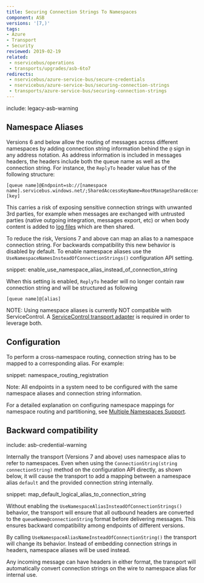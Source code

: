 ```yaml
---
title: Securing Connection Strings To Namespaces
component: ASB
versions: '[7,)'
tags:
- Azure
- Transport
- Security
reviewed: 2019-02-19
related:
 - nservicebus/operations
 - transports/upgrades/asb-6to7
redirects:
 - nservicebus/azure-service-bus/secure-credentials
 - nservicebus/azure-service-bus/securing-connection-strings
 - transports/azure-service-bus/securing-connection-strings
---
```


include: legacy-asb-warning


## Namespace Aliases

Versions 6 and below allow the routing of messages across different namespaces by adding connection string information behind the `@` sign in any address notation. As address information is included in messages headers, the headers include both the queue name as well as the connection string. For instance, the `ReplyTo` header value has of the following structure:

```
[queue name]@Endpoint=sb://[namespace name].servicebus.windows.net/;SharedAccessKeyName=RootManageSharedAccessKey;SharedAccessKey=[key]
```

This carries a risk of exposing sensitive connection strings with unwanted 3rd parties, for example when messages are exchanged with untrusted parties (native outgoing integration, messages export, etc) or when body content is added to [log files](/nservicebus/logging/) which are then shared.

To reduce the risk, Versions 7 and above can map an alias to a namespace connection string. For backwards compatibility this new behavior is disabled by default. To enable namespace aliases use the `UseNamespaceNamesInsteadOfConnectionStrings()` configuration API setting.

snippet: enable_use_namespace_alias_instead_of_connection_string

When this setting is enabled, `ReplyTo` header will no longer contain raw connection string and will be structured as following

```
[queue name]@[alias]
```

NOTE: Using namespace aliases is currently NOT compatible with ServiceControl. A [ServiceControl transport adapter](/servicecontrol/transport-adapter/) is required in order to leverage both.

## Configuration

To perform a cross-namespace routing, connection string has to be mapped to a corresponding alias. For example:

snippet: namespace_routing_registration

Note: All endpoints in a system need to be configured with the same namespace aliases and connection string information.

For a detailed explanation on configuring namespace mappings for namespace routing and partitioning, see [Multiple Namespaces Support](multiple-namespaces-support.md).


## Backward compatibility

include: asb-credential-warning

Internally the transport (Versions 7 and above) uses namespace alias to refer to namespaces. Even when using the `ConnectionString(string connectionString)` method on the configuration API directly, as shown below, it will cause the transport to add a mapping between a namespace alias `default` and the provided connection string internally.

snippet: map_default_logical_alias_to_connection_string

Without enabling the `UseNamespaceAliasInsteadOfConnectionStrings()` behavior, the transport will ensure that all outbound headers are converted to the `queueName@connectionString` format before delivering messages. This ensures backward compatibility among endpoints of different versions.

By calling `UseNamespaceAliasNameInsteadOfConnectionString()` the transport will change its behavior. Instead of embedding connection strings in headers, namespace aliases will be used instead.

Any incoming message can have headers in either format, the transport will automatically convert connection strings on the wire to namespace alias for internal use.
